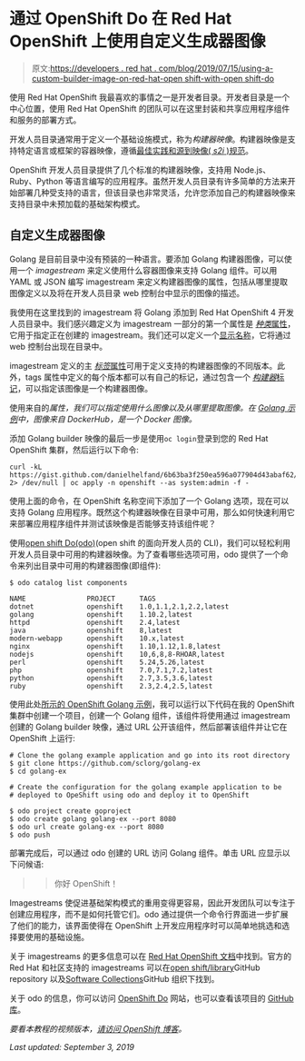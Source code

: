# 通过 OpenShift Do 在 Red Hat OpenShift 上使用自定义生成器图像

> 原文:[https://developers . red hat . com/blog/2019/07/15/using-a-custom-builder-image-on-red-hat-open shift-with-open shift-do](https://developers.redhat.com/blog/2019/07/15/using-a-custom-builder-image-on-red-hat-openshift-with-openshift-do)

使用 Red Hat OpenShift 我最喜欢的事情之一是开发者目录。开发者目录是一个中心位置，使用 Red Hat OpenShift 的团队可以在这里封装和共享应用程序组件和服务的部署方式。

开发人员目录通常用于定义一个基础设施模式，称为*构建器映像*。构建器映像是支持特定语言或框架的容器映像，遵循[最佳实践和源到映像( *s2i* )规范](https://docs.openshift.com/container-platform/4.1/openshift_images/create-images.html)。

OpenShift 开发人员目录提供了几个标准的构建器映像，支持用 Node.js、Ruby、Python 等语言编写的应用程序。虽然开发人员目录有许多简单的方法来开始部署几种受支持的语言，但该目录也非常灵活，允许您添加自己的构建器映像来支持目录中未预加载的基础架构模式。

## 自定义生成器图像

Golang 是目前目录中没有预装的一种语言。要添加 Golang 构建器图像，可以使用一个 *imagestream* 来定义使用什么容器图像来支持 Golang 组件。可以用 YAML 或 JSON 编写 imagestream 来定义构建器图像的属性，包括从哪里提取图像定义以及将在开发人员目录 web 控制台中显示的图像的描述。

我使用在这里找到的 imagestream 将 Golang 添加到 Red Hat OpenShift 4 开发人员目录中。我们感兴趣定义为 imagestream 一部分的第一个属性是 [*种类*属性](https://gist.github.com/danielhelfand/6b63ba3f250ea596a077904d43abaf62#file-centos7-go-1-10-2-imagestream-L3)，它用于指定正在创建的 imagestream。我们还可以定义一个[显示名称](https://gist.github.com/danielhelfand/6b63ba3f250ea596a077904d43abaf62#file-centos7-go-1-10-2-imagestream-L6)，它将通过 web 控制台出现在目录中。

imagestream 定义的主 [*标签*属性](https://gist.github.com/danielhelfand/6b63ba3f250ea596a077904d43abaf62#file-centos7-go-1-10-2-imagestream-L11)可用于定义支持的构建器图像的不同版本。此外，tags 属性中定义的每个版本都可以有自己的标记，通过包含一个 [*构建器*标记](https://gist.github.com/danielhelfand/6b63ba3f250ea596a077904d43abaf62#file-centos7-go-1-10-2-imagestream-L21)，可以指定该图像是一个构建器图像。

使用来自的*属性，我们可以指定使用什么图像以及从哪里提取图像。在 [Golang 示例](https://gist.github.com/danielhelfand/6b63ba3f250ea596a077904d43abaf62#file-centos7-go-1-10-2-imagestream-L44)中，图像来自 DockerHub，是一个 Docker 图像。*

添加 Golang builder 映像的最后一步是使用`oc login`登录到您的 Red Hat OpenShift 集群，然后运行以下命令:

```
curl -kL https://gist.github.com/danielhelfand/6b63ba3f250ea596a077904d43abaf62/raw 2> /dev/null | oc apply -n openshift --as system:admin -f -
```

使用上面的命令，在 OpenShift 名称空间下添加了一个 Golang 选项，现在可以支持 Golang 应用程序。既然这个构建器映像在目录中可用，那么如何快速利用它来部署应用程序组件并测试该映像是否能够支持该组件呢？

使用[open shift Do(odo)](https://developers.redhat.com/blog/2019/05/03/announcing-odo-developer-focused-cli-for-red-hat-openshift/)(open shift 的面向开发人员的 CLI)，我们可以轻松利用开发人员目录中可用的构建器映像。为了查看哪些选项可用，odo 提供了一个命令来列出目录中可用的构建器图像(即组件):

```
$ odo catalog list components

NAME               PROJECT      TAGS
dotnet             openshift    1.0,1.1,2.1,2.2,latest
golang             openshift    1.10.2,latest
httpd              openshift    2.4,latest
java               openshift    8,latest
modern-webapp      openshift    10.x,latest
nginx              openshift    1.10,1.12,1.8,latest
nodejs             openshift    10,6,8,8-RHOAR,latest
perl               openshift    5.24,5.26,latest
php                openshift    7.0,7.1,7.2,latest
python             openshift    2.7,3.5,3.6,latest
ruby               openshift    2.3,2.4,2.5,latest
```

使用此处[所示的 OpenShift Golang 示例](https://github.com/sclorg/golang-ex)，我可以运行以下代码在我的 OpenShift 集群中创建一个项目，创建一个 Golang 组件，该组件将使用通过 imagestream 创建的 Golang builder 映像，通过 URL 公开该组件，然后部署该组件并让它在 OpenShift 上运行:

```
# Clone the golang example application and go into its root directory
$ git clone https://github.com/sclorg/golang-ex
$ cd golang-ex

# Create the configuration for the golang example application to be
# deployed to OpeShift using odo and deploy it to OpenShift

$ odo project create goproject
$ odo create golang golang-ex --port 8080
$ odo url create golang-ex --port 8080
$ odo push
```

部署完成后，可以通过 odo 创建的 URL 访问 Golang 组件。单击 URL 应显示以下问候语:

> >你好 OpenShift！

Imagestreams 使促进基础架构模式的重用变得更容易，因此开发团队可以专注于创建应用程序，而不是如何托管它们。odo 通过提供一个命令行界面进一步扩展了他们的能力，该界面使得在 OpenShift 上开发应用程序时可以简单地挑选和选择要使用的基础设施。

关于 imagestreams 的更多信息可以在 [Red Hat OpenShift 文档](https://docs.openshift.com/container-platform/4.1/openshift_images/images-understand.html#images-imagestream-use_images-understand)中找到。官方的 Red Hat 和社区支持的 imagestreams 可以在[open shift/library](https://github.com/openshift/library/tree/master/community)GitHub repository 以及[Software Collections](https://github.com/sclorg)GitHub 组织下找到。

关于 odo 的信息，你可以访问 [OpenShift Do](https://openshiftdo.org/) 网站，也可以查看该项目的 [GitHub 库](https://github.com/openshift/odo)。

*要看本教程的视频版本，[请访问 OpenShift 博客](https://blog.openshift.com/from-red-hat-developers-blog-using-a-custom-builder-image-on-red-hat-openshift-with-openshift-do/)。*

*Last updated: September 3, 2019*